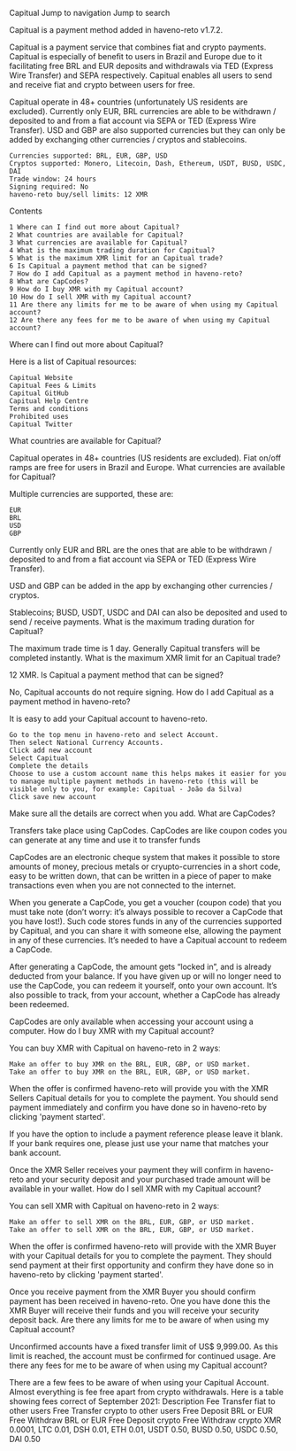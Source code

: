 Capitual
Jump to navigation
Jump to search

Capitual is a payment method added in haveno-reto v1.7.2.

Capitual is a payment service that combines fiat and crypto payments. Capitual is especially of benefit to users in Brazil and Europe due to it facilitating free BRL and EUR deposits and withdrawals via TED (Express Wire Transfer) and SEPA respectively. Capitual enables all users to send and receive fiat and crypto between users for free.

Capitual operate in 48+ countries (unfortunately US residents are excluded). Currently only EUR, BRL currencies are able to be withdrawn / deposited to and from a fiat account via SEPA or TED (Express Wire Transfer). USD and GBP are also supported currencies but they can only be added by exchanging other currencies / cryptos and stablecoins.

    Currencies supported: BRL, EUR, GBP, USD
    Cryptos supported: Monero, Litecoin, Dash, Ethereum, USDT, BUSD, USDC, DAI
    Trade window: 24 hours
    Signing required: No
    haveno-reto buy/sell limits: 12 XMR

Contents

    1 Where can I find out more about Capitual?
    2 What countries are available for Capitual?
    3 What currencies are available for Capitual?
    4 What is the maximum trading duration for Capitual?
    5 What is the maximum XMR limit for an Capitual trade?
    6 Is Capitual a payment method that can be signed?
    7 How do I add Capitual as a payment method in haveno-reto?
    8 What are CapCodes?
    9 How do I buy XMR with my Capitual account?
    10 How do I sell XMR with my Capitual account?
    11 Are there any limits for me to be aware of when using my Capitual account?
    12 Are there any fees for me to be aware of when using my Capitual account?

Where can I find out more about Capitual?

Here is a list of Capitual resources:

    Capitual Website
    Capitual Fees & Limits
    Capitual GitHub
    Capitual Help Centre
    Terms and conditions
    Prohibited uses
    Capitual Twitter

What countries are available for Capitual?

Capitual operates in 48+ countries (US residents are excluded). Fiat on/off ramps are free for users in Brazil and Europe.
What currencies are available for Capitual?

Multiple currencies are supported, these are:

    EUR
    BRL
    USD
    GBP

Currently only EUR and BRL are the ones that are able to be withdrawn / deposited to and from a fiat account via SEPA or TED (Express Wire Transfer).

USD and GBP can be added in the app by exchanging other currencies / cryptos.

Stablecoins; BUSD, USDT, USDC and DAI can also be deposited and used to send / receive payments.
What is the maximum trading duration for Capitual?

The maximum trade time is 1 day. Generally Capitual transfers will be completed instantly.
What is the maximum XMR limit for an Capitual trade?

12 XMR.
Is Capitual a payment method that can be signed?

No, Capitual accounts do not require signing.
How do I add Capitual as a payment method in haveno-reto?

It is easy to add your Capitual account to haveno-reto.

    Go to the top menu in haveno-reto and select Account.
    Then select National Currency Accounts.
    Click add new account
    Select Capitual
    Complete the details
    Choose to use a custom account name this helps makes it easier for you to manage multiple payment methods in haveno-reto (this will be visible only to you, for example: Capitual - João da Silva)
    Click save new account

Make sure all the details are correct when you add.
What are CapCodes?

Transfers take place using CapCodes. CapCodes are like coupon codes you can generate at any time and use it to transfer funds

CapCodes are an electronic cheque system that makes it possible to store amounts of money, precious metals or cryupto-currencies in a short code, easy to be written down, that can be written in a piece of paper to make transactions even when you are not connected to the internet.

When you generate a CapCode, you get a voucher (coupon code) that you must take note (don’t worry: it’s always possible to recover a CapCode that you have lost!). Such code stores funds in any of the currencies supported by Capitual, and you can share it with someone else, allowing the payment in any of these currencies. It’s needed to have a Capitual account to redeem a CapCode.

After generating a CapCode, the amount gets “locked in”, and is already deducted from your balance. If you have given up or will no longer need to use the CapCode, you can redeem it yourself, onto your own account. It’s also possible to track, from your account, whether a CapCode has already been redeemed.

CapCodes are only available when accessing your account using a computer.
How do I buy XMR with my Capitual account?

You can buy XMR with Capitual on haveno-reto in 2 waysː

    Make an offer to buy XMR on the BRL, EUR, GBP, or USD market.
    Take an offer to buy XMR on the BRL, EUR, GBP, or USD market.

When the offer is confirmed haveno-reto will provide you with the XMR Sellers Capitual details for you to complete the payment. You should send payment immediately and confirm you have done so in haveno-reto by clicking 'payment started'.

If you have the option to include a payment reference please leave it blank. If your bank requires one, please just use your name that matches your bank account.

Once the XMR Seller receives your payment they will confirm in haveno-reto and your security deposit and your purchased trade amount will be available in your wallet.
How do I sell XMR with my Capitual account?

You can sell XMR with Capitual on haveno-reto in 2 waysː

    Make an offer to sell XMR on the BRL, EUR, GBP, or USD market.
    Take an offer to sell XMR on the BRL, EUR, GBP, or USD market.

When the offer is confirmed haveno-reto will provide with the XMR Buyer with your Capitual details for you to complete the payment. They should send payment at their first opportunity and confirm they have done so in haveno-reto by clicking 'payment started'.

Once you receive payment from the XMR Buyer you should confirm payment has been received in haveno-reto. One you have done this the XMR Buyer will receive their funds and you will receive your security deposit back.
Are there any limits for me to be aware of when using my Capitual account?

Unconfirmed accounts have a fixed transfer limit of US$ 9,999.00. As this limit is reached, the account must be confirmed for continued usage.
Are there any fees for me to be aware of when using my Capitual account?

There are a few fees to be aware of when using your Capitual Account. Almost everything is fee free apart from crypto withdrawals. Here is a table showing fees correct of September 2021:
Description 	Fee
Transfer fiat to other users 	Free
Transfer crypto to other users 	Free
Deposit BRL or EUR 	Free
Withdraw BRL or EUR 	Free
Deposit crypto 	Free
Withdraw crypto 	XMR 0.0001, LTC 0.01, DSH 0.01, ETH 0.01, USDT 0.50, BUSD 0.50, USDC 0.50, DAI 0.50 
